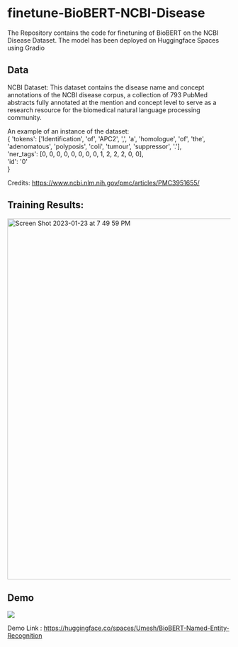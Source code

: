 # finetune-BioBERT-NCBI-Disease
The Repository contains the code for finetuning of BioBERT on the NCBI Disease Dataset. The model has been deployed on Huggingface Spaces using Gradio

## Data
NCBI Dataset: This dataset contains the disease name and concept annotations of the NCBI disease corpus, a collection of 793 PubMed abstracts fully annotated at the mention and concept level to serve as a research resource for the biomedical natural language processing community. </br>

An example of an instance of the dataset:</br>
{
  'tokens': ['Identification', 'of', 'APC2', ',', 'a', 'homologue', 'of', 'the', 'adenomatous', 'polyposis', 'coli', 'tumour', 'suppressor', '.'],</br>
  'ner_tags': [0, 0, 0, 0, 0, 0, 0, 0, 1, 2, 2, 2, 0, 0],</br>
  'id': '0'</br>
  }</br>
  
Credits: https://www.ncbi.nlm.nih.gov/pmc/articles/PMC3951655/
  
  
## Training Results:
  
<img width="813" alt="Screen Shot 2023-01-23 at 7 49 59 PM" src="https://user-images.githubusercontent.com/63723023/214196585-68822037-e57c-4115-9fff-f932bcc27b2f.png">


## Demo 

![](huggingface_space.gif)

Demo Link : https://huggingface.co/spaces/Umesh/BioBERT-Named-Entity-Recognition

